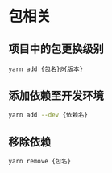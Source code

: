 # 包相关

## 项目中的包更换级别

````shell
yarn add {包名}@{版本}
````

## 添加依赖至开发环境

````bash
yarn add --dev {依赖名}
````

## 移除依赖

````bash
yarn remove {包名}
````

